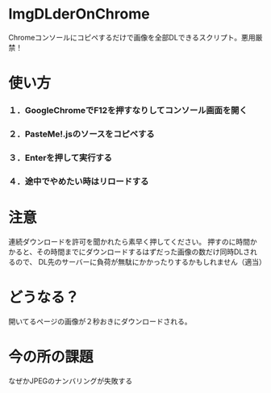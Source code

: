 # ImgDLderOnChrome
Chromeコンソールにコピペするだけで画像を全部DLできるスクリプト。悪用厳禁！

# 使い方

### １．GoogleChromeでF12を押すなりしてコンソール画面を開く
### ２．PasteMe!.jsのソースをコピペする
### ３．Enterを押して実行する
### ４．途中でやめたい時はリロードする

# 注意

連続ダウンロードを許可を聞かれたら素早く押してください。
押すのに時間かかると、その時間までにダウンロードするはずだった画像の数だけ同時DLされるので、
DL先のサーバーに負荷が無駄にかかったりするかもしれません（適当）

# どうなる？

開いてるページの画像が２秒おきにダウンロードされる。

# 今の所の課題

なぜかJPEGのナンバリングが失敗する